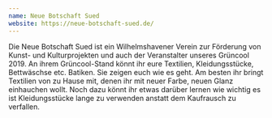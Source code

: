 ```yaml
---
name: Neue Botschaft Sued
website: https://neue-botschaft-sued.de/
---
```


Die Neue Botschaft Sued ist ein Wilhelmshavener Verein zur Förderung von Kunst- und Kulturprojekten und auch der Veranstalter unseres Grüncool 2019. An ihrem Grüncool-Stand könnt ihr eure Textilien, Kleidungsstücke, Bettwäschse etc. Batiken. Sie zeigen euch wie es geht. Am besten ihr bringt Textilien von zu Hause mit, denen ihr mit neuer Farbe, neuen Glanz einhauchen wollt. Noch dazu könnt ihr etwas darüber lernen wie wichtig es ist Kleidungsstücke lange zu verwenden anstatt dem Kaufrausch zu verfallen.
